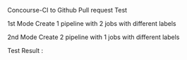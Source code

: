 Concourse-CI to Github Pull request Test

1st Mode 
Create 1 pipeline with 2 jobs with different labels

2nd Mode
Create 2 pipeline with 1 jobs with different labels

Test Result :